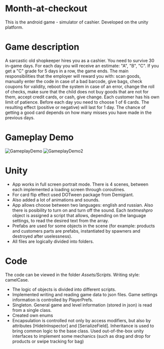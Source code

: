 # Month-at-checkout
This is the android game - simulator of cashier. Developed on the unity platform.
# Game description
A sarcastic old shopkeeper hires you as a cashier. You need to survive 30 in-game days. For each day you will receive an estimate: "A", "B", "C". If you get a "C" grade for 5 days in a row, the game ends.
The main responsibilities that the employer will reward you with: scan goods, manually enter the code in case of a bad barcode, give bags, check coupons for validity, reboot the system in case of an error, change the roll of checks, make sure that the child does not buy goods that are not for them, accept credit cards, or cash, give change. Each customer has his own limit of patience. Before each day you need to choose 1 of 6 cards. The resulting effect (positive or negative) will last for 1 day. The chance of getting a good card depends on how many misses you have made in the previous days.
# Gameplay Demo
![GameplayDemo](https://github.com/DaRy-Rise/Month-at-checkout/assets/64958256/24cb41ba-51f1-406d-b0fc-9d6124b76b0e)
![GameplayDemo2](https://github.com/DaRy-Rise/Month-at-checkout/assets/64958256/7401af2b-28dc-44dd-9520-0614ac623bb9)
# Unity
* App works in full screen portrait mode. There is 4 scenes, between each implemented a loading screen through coroutines. 
* For card flip effect used DOTween package from Demigiant. 
* Also added a lot of animations and sounds. 
* App allows choose between two languages: english and russian. Also there is posibility to turn on and turn off the sound. Each *textmeshpro* object is assigned a script that allows, depending on the language settings, to read the desired text from the array.
* Prefabs are used for some objects in the scene (for example: products and customers parts are prefabs, instantiated by spawners and destroyed after uselessness). 
* All files are logically divided into folders. 
# Code
The code can be viewed in the folder *Assets/Scripts.* Writing style: camelCase. 
* The logic of objects is divided into different scripts. 
* Implemented writing and reading game data to json files. Game settings information is controlled by PlayerPrefs. 
* Singleton. General game and level information (stored in json) is read from a single class. 
* Created own enums
* Encapsulation is controlled not only by access modifiers, but also by attributes [HideInInspector] and [SerializeField]. Inheritance is used to bring common logic to the base class. Used out-of-the-box unity interfaces to implement some mechanics (such as drag and drop for products or swipe tracking for bag)

